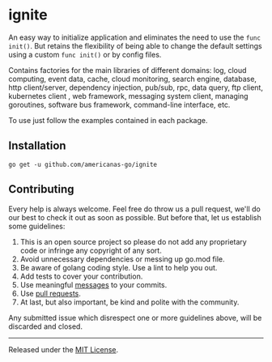ignite
=======

An easy way to initialize application and eliminates the need to use the `func init()`. But retains the flexibility of being able to change the default settings using a custom `func init()` or by config files.

Contains factories for the main libraries of different domains: log, cloud computing, event data, cache, cloud monitoring, search engine, database, http client/server, dependency injection, pub/sub, rpc, data query, ftp client, kubernetes client , web framework, messaging system client, managing goroutines, software bus framework, command-line interface, etc.

To use just follow the examples contained in each package.

Installation
------------

	go get -u github.com/americanas-go/ignite

Contributing
--------
Every help is always welcome. Feel free do throw us a pull request, we'll do our best to check it out as soon as possible. But before that, let us establish some guidelines:

1. This is an open source project so please do not add any proprietary code or infringe any copyright of any sort.
2. Avoid unnecessary dependencies or messing up go.mod file.
3. Be aware of golang coding style. Use a lint to help you out.
4.  Add tests to cover your contribution.
5. Use meaningful [messages](https://medium.com/@menuka/writing-meaningful-git-commit-messages-a62756b65c81) to your commits.
6. Use [pull requests](https://help.github.com/en/github/collaborating-with-issues-and-pull-requests/about-pull-requests).
7. At last, but also important, be kind and polite with the community.

Any submitted issue which disrespect one or more guidelines above, will be discarded and closed.


<hr>

Released under the [MIT License](LICENSE).